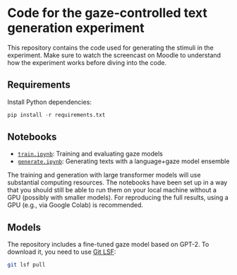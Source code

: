 # Code for the gaze-controlled text generation experiment

This repository contains the code used for generating the stimuli in the experiment. Make sure to watch the screencast on Moodle to understand how the experiment works before diving into the code.

## Requirements

Install Python dependencies:

```python
pip install -r requirements.txt
```

## Notebooks

- [`train.ipynb`](train.ipynb): Training and evaluating gaze models
- [`generate.ipynb`](generate.ipynb): Generating texts with a language+gaze model ensemble

The training and generation with large transformer models will use substantial computing resources. The notebooks have been set up in a way that you should still be able to run them on your local machine without a GPU (possibly with smaller models). For reproducing the full results, using a GPU (e.g., via Google Colab) is recommended.

## Models

The repository includes a fine-tuned gaze model based on GPT-2. To download it, you need to use [Git LSF](https://git-lfs.com/):

```bash
git lsf pull
```
